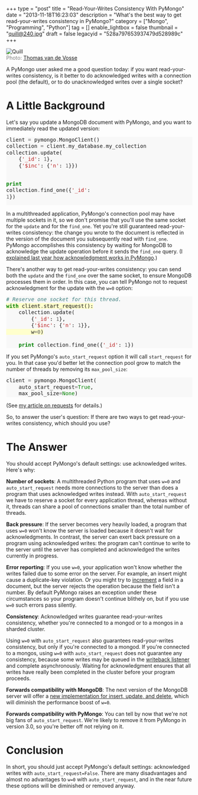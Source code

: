 +++
type = "post"
title = "Read-Your-Writes Consistency With PyMongo"
date = "2013-11-18T16:23:03"
description = "What's the best way to get read-your-writes consistency in PyMongo?"
category = ["Mongo", "Programming", "Python"]
tag = []
enable_lightbox = false
thumbnail = "quill@240.jpg"
draft = false
legacyid = "528a797653937479d528989c"
+++

<p><img style="display:block; margin-left:auto; margin-right:auto;" src="quill.jpg" alt="Quill" title="Quill" />
<span style="color:gray">Photo: <a href="http://www.flickr.com/photos/appeltaart_/8645069389/">Thomas van de Vosse</a></span></p>
<p>A PyMongo user asked me a good question today: if you want read-your-writes consistency, is it better to do acknowledged writes with a connection pool (the default), or to do unacknowledged writes over a single socket?</p>
<h1 id="a-little-background">A Little Background</h1>
<p>Let's say you update a MongoDB document with PyMongo, and you want to immediately read the updated version:</p>
<div class="codehilite" style="background: #f8f8f8"><pre style="line-height: 125%">client <span style="color: #666666">=</span> pymongo<span style="color: #666666">.</span>MongoClient()
collection <span style="color: #666666">=</span> client<span style="color: #666666">.</span>my_database<span style="color: #666666">.</span>my_collection
collection<span style="color: #666666">.</span>update(
    {<span style="color: #BA2121">&#39;_id&#39;</span>: <span style="color: #666666">1</span>},
    {<span style="color: #BA2121">&#39;$inc&#39;</span>: {<span style="color: #BA2121">&#39;n&#39;</span>: <span style="color: #666666">1</span>}})

<span style="color: #008000; font-weight: bold">print</span> collection<span style="color: #666666">.</span>find_one({<span style="color: #BA2121">&#39;_id&#39;</span>: <span style="color: #666666">1</span>})
</pre></div>


<p>In a multithreaded application, PyMongo's connection pool may have multiple sockets in it, so we don't promise that you'll use the same socket for the <code>update</code> and for the <code>find_one</code>. Yet you're still guaranteed read-your-writes consistency: the change you wrote to the document is reflected in the version of the document you subsequently read with <code>find_one</code>. PyMongo accomplishes this consistency by waiting for MongoDB to acknowledge the update operation before it sends the <code>find_one</code> query. (I <a href="/blog/pymongos-new-default-safe-writes/">explained last year how acknowledgment works in PyMongo</a>.)</p>
<p>There's another way to get read-your-writes consistency: you can send both the <code>update</code> and the <code>find_one</code> over the same socket, to ensure MongoDB processes them in order. In this case, you can tell PyMongo not to request acknowledgment for the update with the <code>w=0</code> option:</p>
<div class="codehilite" style="background: #f8f8f8"><pre style="line-height: 125%"><span style="color: #408080; font-style: italic"># Reserve one socket for this thread.</span>
<span style="background-color: #ffffcc"><span style="color: #008000; font-weight: bold">with</span> client<span style="color: #666666">.</span>start_request():
</span>    collection<span style="color: #666666">.</span>update(
        {<span style="color: #BA2121">&#39;_id&#39;</span>: <span style="color: #666666">1</span>},
        {<span style="color: #BA2121">&#39;$inc&#39;</span>: {<span style="color: #BA2121">&#39;n&#39;</span>: <span style="color: #666666">1</span>}},
<span style="background-color: #ffffcc">        w<span style="color: #666666">=0</span>)
</span>
    <span style="color: #008000; font-weight: bold">print</span> collection<span style="color: #666666">.</span>find_one({<span style="color: #BA2121">&#39;_id&#39;</span>: <span style="color: #666666">1</span>})
</pre></div>


<p>If you set PyMongo's <code>auto_start_request</code> option it will call <code>start_request</code> for you. In that case you'd better let the connection pool grow to match the number of threads by removing its <code>max_pool_size</code>:</p>
<div class="codehilite" style="background: #f8f8f8"><pre style="line-height: 125%">client <span style="color: #666666">=</span> pymongo<span style="color: #666666">.</span>MongoClient(
    auto_start_request<span style="color: #666666">=</span><span style="color: #008000">True</span>,
    max_pool_size<span style="color: #666666">=</span><span style="color: #008000">None</span>)
</pre></div>


<p>(See <a href="/blog/requests-in-python-and-mongodb/">my article on requests</a> for details.)</p>
<p>So, to answer the user's question: If there are two ways to get read-your-writes consistency, which should you use?</p>
<h1 id="the-answer">The Answer</h1>
<p>You should accept PyMongo's default settings: use acknowledged writes. Here's why:</p>
<p><strong>Number of sockets</strong>: A multithreaded Python program that uses <code>w=0</code> and <code>auto_start_request</code> needs more connections to the server than does a program that uses acknowledged writes instead. With <code>auto_start_request</code> we have to reserve a socket for every application thread, whereas without it, threads can share a pool of connections smaller than the total number of threads.</p>
<p><strong>Back pressure</strong>: If the server becomes very heavily loaded, a program that uses <code>w=0</code> won't know the server is loaded because it doesn't wait for acknowledgments. In contrast, the server can exert back pressure on a program using acknowledged writes: the program can't continue to write to the server until the server has completed and acknowledged the writes currently in progress.</p>
<p><strong>Error reporting</strong>: If you use <code>w=0</code>, your application won't know whether the writes failed due to some error on the server. For example, an insert might cause a duplicate-key violation. Or you might try to <a href="http://docs.mongodb.org/manual/reference/operator/update/inc/">increment</a> a field in a document, but the server rejects the operation because the field isn't a number. By default PyMongo raises an exception under these circumstances so your program doesn't continue blithely on, but if you use <code>w=0</code> such errors pass silently.</p>
<p><strong>Consistency</strong>: Acknowledged writes guarantee read-your-writes consistency, whether you're connected to a mongod or to a mongos in a sharded cluster.</p>
<p>Using <code>w=0</code> with <code>auto_start_request</code> also guarantees read-your-writes consistency, but only if you're connected to a mongod. If you're connected to a mongos, using <code>w=0</code> with <code>auto_start_request</code> does not guarantee any consistency, because some writes may be queued in the <a href="http://docs.mongodb.org/manual/faq/sharding/#what-does-writebacklisten-in-the-log-mean">writeback listener</a> and complete asynchronously. Waiting for acknowledgment ensures that all writes have really been completed in the cluster before your program proceeds.</p>
<p><strong>Forwards compatibility with MongoDB</strong>: The next version of the MongoDB server will offer a <a href="https://jira.mongodb.org/browse/SERVER-9038">new implementation for insert, update, and delete</a>, which will diminish the performance boost of <code>w=0</code>.</p>
<p><strong>Forwards compatibility with PyMongo</strong>: You can tell by now that we're not big fans of <code>auto_start_request</code>. We're likely to remove it from PyMongo in version 3.0, so you're better off not relying on it.</p>
<h1 id="conclusion">Conclusion</h1>
<p>In short, you should just accept PyMongo's default settings: acknowledged writes with <code>auto_start_request=False</code>. There are many disadvantages and almost no advantages to <code>w=0</code> with <code>auto_start_request</code>, and in the near future these options will be diminished or removed anyway.</p>
